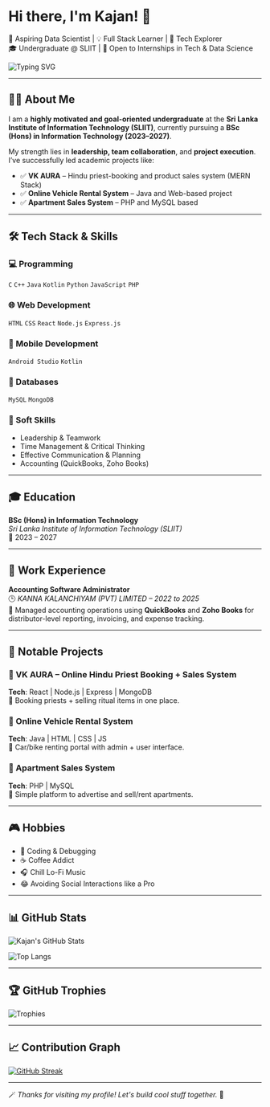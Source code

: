 # Hi there, I'm Kajan! 👋

🚀 Aspiring Data Scientist | 💡 Full Stack Learner | 🧠 Tech Explorer  
🎓 Undergraduate @ SLIIT | 🔎 Open to Internships in Tech & Data Science

![Typing SVG](https://readme-typing-svg.herokuapp.com?font=Fira+Code&pause=1000&color=00F7FF&width=435&lines=Passionate+about+Coding+%26+Problem+Solving;Always+Learning+New+Tech+Stack)

---

## 👨‍💼 About Me

I am a **highly motivated and goal-oriented undergraduate** at the **Sri Lanka Institute of Information Technology (SLIIT)**, currently pursuing a **BSc (Hons) in Information Technology (2023–2027)**.  

My strength lies in **leadership, team collaboration**, and **project execution**. I’ve successfully led academic projects like:
- ✅ **VK AURA** – Hindu priest-booking and product sales system (MERN Stack)
- ✅ **Online Vehicle Rental System** – Java and Web-based project
- ✅ **Apartment Sales System** – PHP and MySQL based

---

## 🛠 Tech Stack & Skills

### 💻 Programming
`C` `C++` `Java` `Kotlin` `Python` `JavaScript` `PHP`

### 🌐 Web Development
`HTML` `CSS` `React` `Node.js` `Express.js`

### 📱 Mobile Development
`Android Studio` `Kotlin`

### 💾 Databases
`MySQL` `MongoDB`

### 🧠 Soft Skills
- Leadership & Teamwork
- Time Management & Critical Thinking
- Effective Communication & Planning
- Accounting (QuickBooks, Zoho Books)

---

## 🎓 Education

**BSc (Hons) in Information Technology**  
_Sri Lanka Institute of Information Technology (SLIIT)_  
📅 2023 – 2027

---

## 💼 Work Experience

**Accounting Software Administrator**  
🕒 *KANNA KALANCHIYAM (PVT) LIMITED – 2022 to 2025*  
📌 Managed accounting operations using **QuickBooks** and **Zoho Books** for distributor-level reporting, invoicing, and expense tracking.

---

## 📂 Notable Projects

### 📌 VK AURA – Online Hindu Priest Booking + Sales System  
**Tech**: React | Node.js | Express | MongoDB  
📌 Booking priests + selling ritual items in one place.

### 📌 Online Vehicle Rental System  
**Tech**: Java | HTML | CSS | JS  
📌 Car/bike renting portal with admin + user interface.

### 📌 Apartment Sales System  
**Tech**: PHP | MySQL  
📌 Simple platform to advertise and sell/rent apartments.

---

## 🎮 Hobbies

- 🧠 Coding & Debugging
- ☕ Coffee Addict
- 🎧 Chill Lo-Fi Music
- 😂 Avoiding Social Interactions like a Pro

---

## 📊 GitHub Stats

![Kajan's GitHub Stats](https://github-readme-stats.vercel.app/api?username=kajancode&show_icons=true&theme=tokyonight)

![Top Langs](https://github-readme-stats.vercel.app/api/top-langs/?username=kajancode&layout=compact&theme=tokyonight)

---

## 🏆 GitHub Trophies

![Trophies](https://github-profile-trophy.vercel.app/?username=kajancode&theme=onedark)

---

## 📈 Contribution Graph

[![GitHub Streak](https://streak-stats.demolab.com?user=kajancode&theme=tokyonight)](https://git.io/streak-stats)

---

🪄 _Thanks for visiting my profile! Let's build cool stuff together._ 🚀
